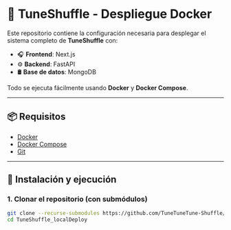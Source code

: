 # 🎵 TuneShuffle - Despliegue Docker

Este repositorio contiene la configuración necesaria para desplegar el sistema completo de **TuneShuffle** con:

- 🎧 **Frontend**: Next.js  
- ⚙️ **Backend**: FastAPI  
- 🛢️ **Base de datos**: MongoDB

Todo se ejecuta fácilmente usando **Docker** y **Docker Compose**.

---

## 📦 Requisitos

- [Docker](https://www.docker.com/)
- [Docker Compose](https://docs.docker.com/compose/)
- [Git](https://git-scm.com/)

---

## 🚀 Instalación y ejecución

### 1. Clonar el repositorio (con submódulos)

```bash
git clone --recurse-submodules https://github.com/TuneTuneTune-Shuffle/TuneShuffle_localDeploy.git
cd TuneShuffle_localDeploy
